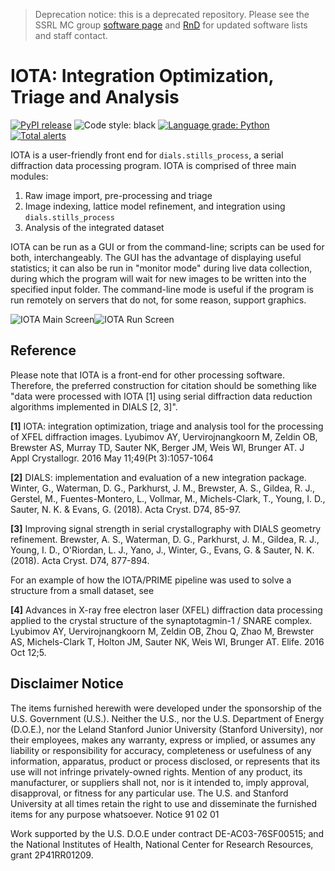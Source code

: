 > Deprecation notice: this is a deprecated repository. Please see the SSRL MC group [software page](https://smb.slac.stanford.edu/facilities/software/) and [RnD](https://smb.slac.stanford.edu/research/developments/) for updated software lists and staff contact. 

# IOTA: Integration Optimization, Triage and Analysis

[![PyPI release](https://img.shields.io/pypi/v/iota.svg)](https://pypi.org/project/iota/)
![Code style: black](https://img.shields.io/badge/code%20style-black-000000.svg)
[![Language grade: Python](https://img.shields.io/lgtm/grade/python/g/ssrl-px/iota.svg?logo=lgtm&logoWidth=18)](https://lgtm.com/projects/g/ssrl-px/iota/context:python)
[![Total alerts](https://img.shields.io/lgtm/alerts/g/ssrl-px/iota.svg?logo=lgtm&logoWidth=18)](https://lgtm.com/projects/g/ssrl-px/iota/alerts/)

IOTA is a user-friendly front end for `dials.stills_process`, a serial
diffraction data processing program. IOTA is comprised of three main modules:

1.  Raw image import, pre-processing and triage
2.  Image indexing, lattice model refinement, and integration using
    `dials.stills_process`
3.  Analysis of the integrated dataset

IOTA can be run as a GUI or from the command-line; scripts can be used for
both, interchangeably. The GUI has the advantage of displaying useful
statistics; it can also be run in "monitor mode" during live data collection,
during which the program will wait for new images to be written into the
specified input folder. The command-line mode is useful if the program is run
remotely on servers that do not, for some reason, support graphics.

![IOTA Main Screen](doc/iota_main_screen_20190802.png)![IOTA Run Screen](doc/iota_run_screen_20190802.png)


## Reference

Please note that IOTA is a front-end for other processing software. Therefore,
the preferred construction for citation should be something like "data were
processed with IOTA [1] using serial diffraction data reduction algorithms
implemented in DIALS [2, 3]".

**[1]** IOTA: integration optimization, triage and analysis tool for the processing
of XFEL diffraction images. Lyubimov AY, Uervirojnangkoorn M, Zeldin OB,
Brewster AS, Murray TD, Sauter NK, Berger JM, Weis WI, Brunger AT. J Appl
Crystallogr. 2016 May 11;49(Pt 3):1057-1064

**[2]** DIALS: implementation and evaluation of a new integration package. Winter,
G., Waterman, D. G., Parkhurst, J. M., Brewster, A. S., Gildea, R. J., Gerstel,
M., Fuentes-Montero, L., Vollmar, M., Michels-Clark, T., Young, I. D., Sauter,
N. K. & Evans, G. (2018). Acta Cryst. D74, 85-97.

**[3]** Improving signal strength in serial crystallography with DIALS geometry
refinement. Brewster, A. S., Waterman, D. G., Parkhurst, J. M., Gildea, R. J.,
Young, I. D., O'Riordan, L. J., Yano, J., Winter, G., Evans, G. & Sauter, N. K.
(2018). Acta Cryst. D74, 877-894.

For an example of how the IOTA/PRIME pipeline was used to solve a structure from a small dataset, see

**[4]** Advances in X-ray free electron laser (XFEL) diffraction data processing applied to the crystal structure of the synaptotagmin-1 / SNARE complex. Lyubimov AY, Uervirojnangkoorn M, Zeldin OB, Zhou Q, Zhao M, Brewster AS, Michels-Clark T, Holton JM, Sauter NK, Weis WI, Brunger AT. Elife. 2016 Oct 12;5.


## Disclaimer Notice

The items furnished herewith were developed under the sponsorship 
of the U.S. Government (U.S.).  Neither the U.S., nor the U.S. 
Department of Energy (D.O.E.), nor the Leland Stanford Junior 
University (Stanford University), nor their employees, makes any
warranty, express or implied, or assumes any liability or 
responsibility for accuracy, completeness or usefulness of any 
information, apparatus, product or process disclosed, or represents
that its use will not infringe privately-owned rights.  Mention of
any product, its manufacturer, or suppliers shall not, nor is it 
intended to, imply approval, disapproval, or fitness for any 
particular use.  The U.S. and Stanford University at all times 
retain the right to use and disseminate the furnished items for any
purpose whatsoever.                                 Notice 91 02 01

Work supported by the U.S. D.O.E under contract DE-AC03-76SF00515; 
and the National Institutes of Health, National Center for Research 
Resources, grant 2P41RR01209. 
